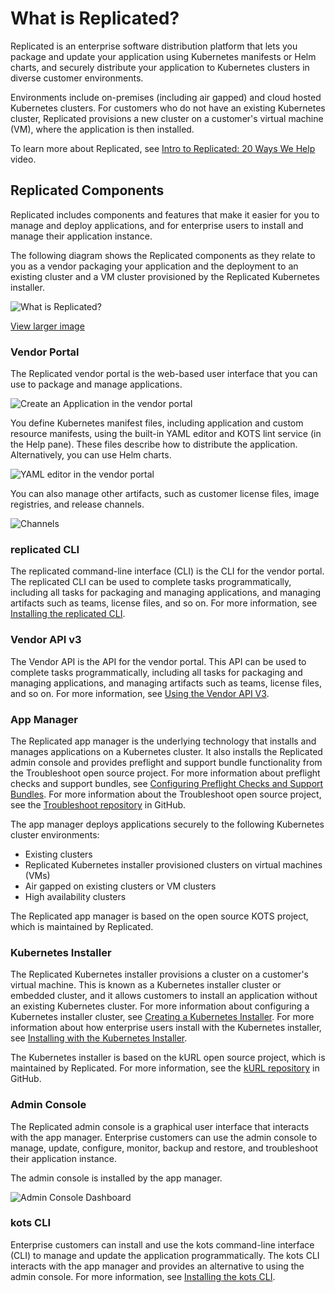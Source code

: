 # What is Replicated?

Replicated is an enterprise software distribution platform that lets you package and update your application using Kubernetes manifests or Helm charts, and securely distribute your application to Kubernetes clusters in diverse customer environments.

Environments include on-premises (including air gapped) and cloud hosted Kubernetes clusters. For customers who do not have an existing Kubernetes cluster, Replicated provisions a new cluster on a customer's virtual machine (VM), where the application is then installed.

To learn more about Replicated, see [Intro to Replicated: 20 Ways We Help](https://www.youtube.com/watch?v=2eOh7CofY3Q&t=779s) video.

## Replicated Components

Replicated includes components and features that make it easier for you to manage and deploy applications, and for enterprise users to install and manage their application instance.

The following diagram shows the Replicated components as they relate to you as a vendor packaging your application and the deployment to an existing cluster and a VM cluster provisioned by the Replicated Kubernetes installer.

![What is Replicated?](/images/what-is-replicated.png)

[View larger image](/images/what-is-replicated.png)

### Vendor Portal

The Replicated vendor portal is the web-based user interface that you can use to package and manage applications.

![Create an Application in the vendor portal](/images/guides/kots/create-application.png)

You define Kubernetes manifest files, including application and custom resource manifests, using the built-in YAML editor and KOTS lint service (in the Help pane). These files describe how to distribute the application. Alternatively, you can use Helm charts.

![YAML editor in the vendor portal](/images/yaml-editor.png)

You can also manage other artifacts, such as customer license files, image registries, and release channels.

![Channels](/images/channels.png)

### replicated CLI

The replicated command-line interface (CLI) is the CLI for the vendor portal. The replicated CLI can be used to complete tasks programmatically, including all tasks for packaging and managing applications, and managing artifacts such as teams, license files, and so on. For more information, see [Installing the replicated CLI](/reference/replicated-cli-installing).

### Vendor API v3

The Vendor API is the API for the vendor portal. This API can be used to complete tasks programmatically, including all tasks for packaging and managing applications, and managing artifacts such as teams, license files, and so on. For more information, see [Using the Vendor API V3](/reference/vendor-api-using).

### App Manager

The Replicated app manager is the underlying technology that installs and manages applications on a Kubernetes cluster. It also installs the Replicated admin console and provides preflight and support bundle functionality from the Troubleshoot open source project. For more information about preflight checks and support bundles, see [Configuring Preflight Checks and Support Bundles](preflight-support-bundle-creating). For more information about the Troubleshoot open source project, see the [Troubleshoot repository](https://github.com/replicatedhq/troubleshoot) in GitHub.

The app manager deploys applications securely to the following Kubernetes cluster environments:

- Existing clusters
- Replicated Kubernetes installer provisioned clusters on virtual machines (VMs)
- Air gapped on existing clusters or VM clusters
- High availability clusters

The Replicated app manager is based on the open source KOTS project, which is maintained by Replicated.

### Kubernetes Installer

The Replicated Kubernetes installer provisions a cluster on a customer's virtual machine. This is known as a Kubernetes installer cluster or embedded cluster, and it allows customers to install an application without an existing Kubernetes cluster. For more information about configuring a Kubernetes installer cluster, see [Creating a Kubernetes Installer](/vendor/packaging-embedded-kubernetes). For more information about how enterprise users install with the Kubernetes installer, see [Installing with the Kubernetes Installer](/enterprise/installing-embedded-cluster).

The Kubernetes installer is based on the kURL open source project, which is maintained by Replicated. For more information, see the [kURL repository](https://github.com/replicatedhq/kURL) in GitHub.

### Admin Console

The Replicated admin console is a graphical user interface that interacts with the app manager. Enterprise customers can use the admin console to manage, update, configure, monitor, backup and restore, and troubleshoot their application instance.

The admin console is installed by the app manager.

![Admin Console Dashboard](/images/guides/kots/application.png)

### kots CLI

Enterprise customers can install and use the kots command-line interface (CLI) to manage and update the application programmatically. The kots CLI interacts with the app manager and provides an alternative to using the admin console. For more information, see [Installing the kots CLI](/reference/kots-cli-getting-started).
